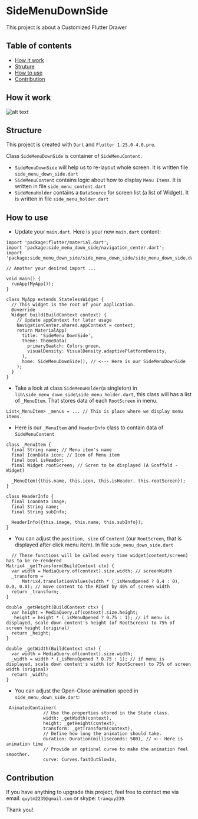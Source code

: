 # SideMenuDownSide
This project is about a Customized Flutter Drawer

## Table of contents
* [How it work](#how-it-work)
* [Struture](#technologies)
* [How to use](#how-to-use)
* [Contribution](#contribution)

## How it work
![alt text](SideMenuDownSideAnimate.gif?raw=true)
	
## Structure
This project is created with `Dart` and `Flutter 1.25.0-4.0.pre`.

Class `SideMenuDownSide` is container of `SideMenuContent`.
  - `SideMenuDownSide` will help us to re-layout whole screen. It is written file `side_menu_down_side.dart`
  - `SideMenuContent` contains logic about how to display `Menu Items`. It is written in file `side_menu_content.dart`
  - `SideMenuHolder` contains a `DataSource` for screen list (a list of Widget). It is written in file `side_menu_holder.dart`

## How to use
  - Update your `main.dart`. Here is your new `main.dart` content:
  ```
  import 'package:flutter/material.dart';
  import 'package:side_menu_down_side/navigation_center.dart';
  import 'package:side_menu_down_side/side_menu_down_side/side_menu_down_side.dart';
  
  // Another your desired import ...

  void main() {
    runApp(MyApp());
  }

  class MyApp extends StatelessWidget {
    // This widget is the root of your application.
    @override
    Widget build(BuildContext context) {
      // Update appContext for later usage
      NavigationCenter.shared.appContext = context;
      return MaterialApp(
        title: 'SideMenu DownSide',
        theme: ThemeData(
          primarySwatch: Colors.green,
          visualDensity: VisualDensity.adaptivePlatformDensity,
        ),
        home: SideMenuDownSide(), // <--- Here is our SideMenuDownSide
      );
    }
  }
  ```
  - Take a look at class `SideMenuHolder`(a singleton) in `lib\side_menu_down_side\side_menu_holder.dart`, 
  this class will has a list of `_MenuItem`. That stores data of each `RootScreen` in menu.
  ```
  List<_MenuItem> _menus = ... // This is place where we display menu items.
  ```
  - Here is our `_MenuItem` and `HeaderInfo` class to contain data of `SideMenuContent`
  ```
  class _MenuItem {
    final String name; // Menu item's name
    final IconData icon; // Icon of Menu item
    final bool isHeader;
    final Widget rootScreen; // Scren to be displayed (A Scaffold - Widget)

    _MenuItem({this.name, this.icon, this.isHeader, this.rootScreen});
  }

  class HeaderInfo {
    final IconData image;
    final String name;
    final String subInfo;

    HeaderInfo({this.image, this.name, this.subInfo});
  }
  ```
  - You can adjust the `position, size` of `Content` (our `RootScreen`, that is displayed after click menu item). 
  In file `side_menu_down_side.dart`
  ```
    // These functions will be called every time widget(content/screen) has to be re-rendered
  Matrix4 _getTransform(BuildContext ctx) {
    var width = MediaQuery.of(context).size.width; // screenWidth
    _transform =
        Matrix4.translationValues(width * (_isMenuOpened ? 0.4 : 0), 0.0, 0.0); // move content to the RIGHT by 40% of screen width
    return _transform;
  }

  double _getHeight(BuildContext ctx) {
    var height = MediaQuery.of(context).size.height;
    _height = height * (_isMenuOpened ? 0.75 : 1); // if menu is displayed, scale down content's height (of RootScreen) to 75% of screen height (original)
    return _height;
  }

  double _getWidth(BuildContext ctx) {
    var width = MediaQuery.of(context).size.width;
    _width = width * (_isMenuOpened ? 0.75 : 1); // if menu is displayed, scale down content's width (of RootScreen) to 75% of screen width (original)
    return _width;
  }
  ```
  - You can adjust the Open-Close animation speed in `side_menu_down_side.dart`:
  ```
   AnimatedContainer(
                // Use the properties stored in the State class.
                width: _getWidth(context),
                height: _getHeight(context),
                transform: _getTransform(context),
                // Define how long the animation should take.
                duration: Duration(milliseconds: 500), // <-- Here is animation time
                // Provide an optional curve to make the animation feel smoother.
                curve: Curves.fastOutSlowIn,
   ```
## Contribution
If you have anything to upgrade this project, feel free to contact me via email: `quytm2239@gmail.com` or skype: `tranquy239`.

Thank you!
